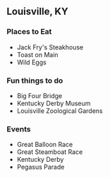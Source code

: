 ## Louisville, KY

### Places to Eat

- Jack Fry's Steakhouse
- Toast on Main
- Wild Eggs

### Fun things to do

- Big Four Bridge
- Kentucky Derby Museum
- Louisville Zoological Gardens

### Events

- Great Balloon Race
- Great Steamboat Race
- Kentucky Derby
- Pegasus Parade
